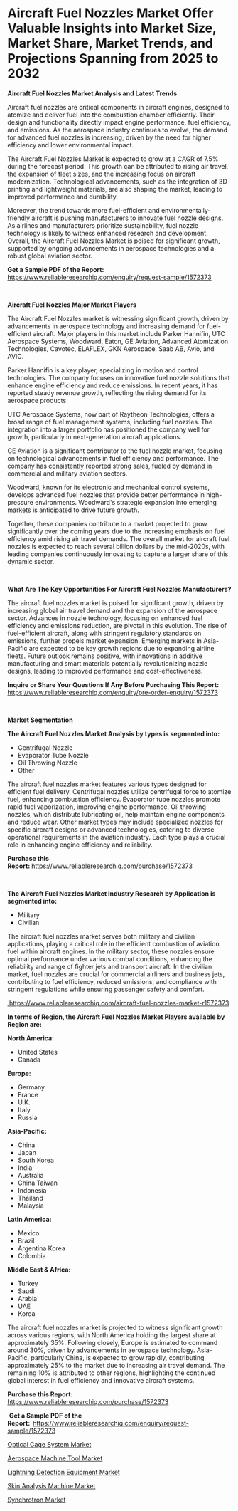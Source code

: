 <p><h1>Aircraft Fuel Nozzles Market Offer Valuable Insights into Market Size, Market Share, Market Trends, and Projections Spanning from 2025 to 2032</h1></p><p><strong>Aircraft Fuel Nozzles Market Analysis and Latest Trends</strong></p>
<p><p>Aircraft fuel nozzles are critical components in aircraft engines, designed to atomize and deliver fuel into the combustion chamber efficiently. Their design and functionality directly impact engine performance, fuel efficiency, and emissions. As the aerospace industry continues to evolve, the demand for advanced fuel nozzles is increasing, driven by the need for higher efficiency and lower environmental impact.</p><p>The Aircraft Fuel Nozzles Market is expected to grow at a CAGR of 7.5% during the forecast period. This growth can be attributed to rising air travel, the expansion of fleet sizes, and the increasing focus on aircraft modernization. Technological advancements, such as the integration of 3D printing and lightweight materials, are also shaping the market, leading to improved performance and durability. </p><p>Moreover, the trend towards more fuel-efficient and environmentally-friendly aircraft is pushing manufacturers to innovate fuel nozzle designs. As airlines and manufacturers prioritize sustainability, fuel nozzle technology is likely to witness enhanced research and development. Overall, the Aircraft Fuel Nozzles Market is poised for significant growth, supported by ongoing advancements in aerospace technologies and a robust global aviation sector.</p></p>
<p><strong>Get a Sample PDF of the Report:&nbsp;</strong> <a href="https://www.reliableresearchiq.com/enquiry/request-sample/1572373?utm_campaign=1876&utm_medium=2&utm_source=Github&utm_content=ia&utm_term=10042025&utm_id=aircraft-fuel-nozzles">https://www.reliableresearchiq.com/enquiry/request-sample/1572373</a></p>
<p>&nbsp;</p>
<p><strong>Aircraft Fuel Nozzles Major Market Players</strong></p>
<p><p>The Aircraft Fuel Nozzles market is witnessing significant growth, driven by advancements in aerospace technology and increasing demand for fuel-efficient aircraft. Major players in this market include Parker Hannifin, UTC Aerospace Systems, Woodward, Eaton, GE Aviation, Advanced Atomization Technologies, Cavotec, ELAFLEX, GKN Aerospace, Saab AB, Avio, and AVIC. </p><p>Parker Hannifin is a key player, specializing in motion and control technologies. The company focuses on innovative fuel nozzle solutions that enhance engine efficiency and reduce emissions. In recent years, it has reported steady revenue growth, reflecting the rising demand for its aerospace products.</p><p>UTC Aerospace Systems, now part of Raytheon Technologies, offers a broad range of fuel management systems, including fuel nozzles. The integration into a larger portfolio has positioned the company well for growth, particularly in next-generation aircraft applications.</p><p>GE Aviation is a significant contributor to the fuel nozzle market, focusing on technological advancements in fuel efficiency and performance. The company has consistently reported strong sales, fueled by demand in commercial and military aviation sectors.</p><p>Woodward, known for its electronic and mechanical control systems, develops advanced fuel nozzles that provide better performance in high-pressure environments. Woodward's strategic expansion into emerging markets is anticipated to drive future growth.</p><p>Together, these companies contribute to a market projected to grow significantly over the coming years due to the increasing emphasis on fuel efficiency amid rising air travel demands. The overall market for aircraft fuel nozzles is expected to reach several billion dollars by the mid-2020s, with leading companies continuously innovating to capture a larger share of this dynamic sector.</p></p>
<p>&nbsp;</p>
<p><strong>What Are The Key Opportunities For Aircraft Fuel Nozzles Manufacturers?</strong></p>
<p><p>The aircraft fuel nozzles market is poised for significant growth, driven by increasing global air travel demand and the expansion of the aerospace sector. Advances in nozzle technology, focusing on enhanced fuel efficiency and emissions reduction, are pivotal in this evolution. The rise of fuel-efficient aircraft, along with stringent regulatory standards on emissions, further propels market expansion. Emerging markets in Asia-Pacific are expected to be key growth regions due to expanding airline fleets. Future outlook remains positive, with innovations in additive manufacturing and smart materials potentially revolutionizing nozzle designs, leading to improved performance and cost-effectiveness.</p></p>
<p><strong>Inquire or Share Your Questions If Any Before Purchasing This Report:</strong> <a href="https://www.reliableresearchiq.com/enquiry/pre-order-enquiry/1572373?utm_campaign=1876&utm_medium=2&utm_source=Github&utm_content=ia&utm_term=10042025&utm_id=aircraft-fuel-nozzles">https://www.reliableresearchiq.com/enquiry/pre-order-enquiry/1572373</a></p>
<p>&nbsp;</p>
<p><strong>Market Segmentation</strong></p>
<p><strong>The Aircraft Fuel Nozzles Market Analysis by types is segmented into:</strong></p>
<p><ul><li>Centrifugal Nozzle</li><li>Evaporator Tube Nozzle</li><li>Oil Throwing Nozzle</li><li>Other</li></ul></p>
<p><p>The aircraft fuel nozzles market features various types designed for efficient fuel delivery. Centrifugal nozzles utilize centrifugal force to atomize fuel, enhancing combustion efficiency. Evaporator tube nozzles promote rapid fuel vaporization, improving engine performance. Oil throwing nozzles, which distribute lubricating oil, help maintain engine components and reduce wear. Other market types may include specialized nozzles for specific aircraft designs or advanced technologies, catering to diverse operational requirements in the aviation industry. Each type plays a crucial role in enhancing engine efficiency and reliability.</p></p>
<p><strong>Purchase this Report:&nbsp;</strong><a href="https://www.reliableresearchiq.com/purchase/1572373?utm_campaign=1876&utm_medium=2&utm_source=Github&utm_content=ia&utm_term=10042025&utm_id=aircraft-fuel-nozzles">https://www.reliableresearchiq.com/purchase/1572373</a></p>
<p>&nbsp;</p>
<p><strong>The Aircraft Fuel Nozzles Market Industry Research by Application is segmented into:</strong></p>
<p><ul><li>Military</li><li>Civilian</li></ul></p>
<p><p>The aircraft fuel nozzles market serves both military and civilian applications, playing a critical role in the efficient combustion of aviation fuel within aircraft engines. In the military sector, these nozzles ensure optimal performance under various combat conditions, enhancing the reliability and range of fighter jets and transport aircraft. In the civilian market, fuel nozzles are crucial for commercial airliners and business jets, contributing to fuel efficiency, reduced emissions, and compliance with stringent regulations while ensuring passenger safety and comfort.</p></p>
<p><a href="https://www.reliableresearchiq.com/aircraft-fuel-nozzles-market-r1572373?utm_campaign=1876&utm_medium=2&utm_source=Github&utm_content=ia&utm_term=10042025&utm_id=aircraft-fuel-nozzles">&nbsp;https://www.reliableresearchiq.com/aircraft-fuel-nozzles-market-r1572373</a></p>
<p><strong>In terms of Region, the Aircraft Fuel Nozzles Market Players available by Region are:</strong></p>
<p>
    <p> <strong> North America: </strong>
        <ul>
            <li>United States</li>
            <li>Canada</li>
        </ul>
        </p> 
    <p> <strong> Europe: </strong>
        <ul>
            <li>Germany</li>
            <li>France</li>
            <li>U.K.</li>
            <li>Italy</li>
            <li>Russia</li>
        </ul>
        </p> 
    <p> <strong> Asia-Pacific: </strong>
        <ul>
            <li>China</li>
            <li>Japan</li>
            <li>South Korea</li>
            <li>India</li>
            <li>Australia</li>
            <li>China Taiwan</li>
            <li>Indonesia</li>
            <li>Thailand</li>
            <li>Malaysia</li>
        </ul>
        </p> 
    <p> <strong> Latin America: </strong>
        <ul>
            <li>Mexico</li>
            <li>Brazil</li>
            <li>Argentina Korea</li>
            <li>Colombia</li>
        </ul>
        </p> 
    <p> <strong> Middle East & Africa: </strong>
        <ul>
            <li>Turkey</li>
            <li>Saudi</li>
            <li>Arabia</li>
            <li>UAE</li>
            <li>Korea</li>
        </ul>
    </p>
    </p>
<p><p>The aircraft fuel nozzles market is projected to witness significant growth across various regions, with North America holding the largest share at approximately 35%. Following closely, Europe is estimated to command around 30%, driven by advancements in aerospace technology. Asia-Pacific, particularly China, is expected to grow rapidly, contributing approximately 25% to the market due to increasing air travel demand. The remaining 10% is attributed to other regions, highlighting the continued global interest in fuel efficiency and innovative aircraft systems.</p></p>
<p><strong>Purchase this Report: </strong><a href="https://www.reliableresearchiq.com/purchase/1572373?utm_campaign=1876&utm_medium=2&utm_source=Github&utm_content=ia&utm_term=10042025&utm_id=aircraft-fuel-nozzles">https://www.reliableresearchiq.com/purchase/1572373</a></p>
<p>&nbsp;<strong>Get a Sample PDF of the Report:&nbsp;&nbsp;</strong><a href="https://www.reliableresearchiq.com/enquiry/request-sample/1572373?utm_campaign=1876&utm_medium=2&utm_source=Github&utm_content=ia&utm_term=10042025&utm_id=aircraft-fuel-nozzles">https://www.reliableresearchiq.com/enquiry/request-sample/1572373</a></p>
<p><strong></strong></p>
<p><p><a href="https://github.com/dushornerfe/Market-Research-Report-List-1/blob/main/optical-cage-system-market.md?utm_campaign=1876&utm_medium=2&utm_source=Github&utm_content=ia&utm_term=10042025&utm_id=aircraft-fuel-nozzles">Optical Cage System Market</a></p><p><a href="https://github.com/vilehoaguy/Market-Research-Report-List-1/blob/main/aerospace-machine-tool-market.md?utm_campaign=1876&utm_medium=2&utm_source=Github&utm_content=ia&utm_term=10042025&utm_id=aircraft-fuel-nozzles">Aerospace Machine Tool Market</a></p><p><a href="https://github.com/djarixneoza/Market-Research-Report-List-1/blob/main/lightning-detection-equipment-market.md?utm_campaign=1876&utm_medium=2&utm_source=Github&utm_content=ia&utm_term=10042025&utm_id=aircraft-fuel-nozzles">Lightning Detection Equipment Market</a></p><p><a href="https://github.com/sapsaidamary/Market-Research-Report-List-1/blob/main/skin-analysis-machine-market.md?utm_campaign=1876&utm_medium=2&utm_source=Github&utm_content=ia&utm_term=10042025&utm_id=aircraft-fuel-nozzles">Skin Analysis Machine Market</a></p><p><a href="https://github.com/akermigarib/Market-Research-Report-List-1/blob/main/synchrotron-market.md?utm_campaign=1876&utm_medium=2&utm_source=Github&utm_content=ia&utm_term=10042025&utm_id=aircraft-fuel-nozzles">Synchrotron Market</a></p></p>